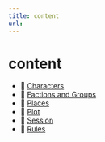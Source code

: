 ```yaml
---
title: content
url: 
---
```


# content

- 📁 [Characters](./Characters/)
- 📁 [Factions and Groups](./Factions%20and%20Groups/)
- 📁 [Places](./Places/)
- 📁 [Plot](./Plot/)
- 📁 [Session](./Session/)
- 📄 [Rules](./Rules)
